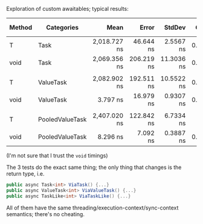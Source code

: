 Exploration of custom awaitables; typical results:

| Method |      Categories |         Mean |      Error |     StdDev |  Gen 0 |  Gen 1 | Gen 2 | Allocated |
|------- |---------------- |-------------:|-----------:|-----------:|-------:|-------:|------:|----------:|
|      T |            Task | 2,018.727 ns |  46.644 ns |  2.5567 ns | 0.0352 |      - |     - |     120 B |
|   void |            Task | 2,069.356 ns | 206.219 ns | 11.3036 ns | 0.0352 |      - |     - |     112 B |
|        |                 |              |            |            |        |        |       |           |
|      T |       ValueTask | 2,082.902 ns | 192.511 ns | 10.5522 ns | 0.0391 |      - |     - |     128 B |
|   void |       ValueTask |     3.797 ns |  16.979 ns |  0.9307 ns | 0.0001 | 0.0000 |     - |       1 B |
|        |                 |              |            |            |        |        |       |           |
|      T | PooledValueTask | 2,407.020 ns | 122.842 ns |  6.7334 ns |      - |      - |     - |         - |
|   void | PooledValueTask |     8.296 ns |   7.092 ns |  0.3887 ns | 0.0001 | 0.0000 |     - |         - |

(I'm not sure that I trust the `void` timings)

The 3 tests do the exact same thing; the only thing that changes is the return type, i.e.

``` c#
public async Task<int> ViaTask() {...}
public async ValueTask<int> ViaValueTask() {...}
public async TaskLike<int> ViaTaskLike() {...}
```

All of them have the same threading/execution-context/sync-context semantics; there's no cheating.
